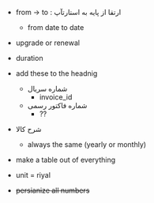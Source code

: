- from -> to : ارتقا از پایه به استارتآپ 
    - from date to date
- upgrade or renewal
- duration
- add these to the headnig
    - شماره سریال
        - invoice_id 
    - شماره فاکتور رسمی
        - ?? 

- شرح کالا
    - always the same (yearly or monthly)

- make a table out of everything

- unit = riyal

- ~~persianize all numbers~~